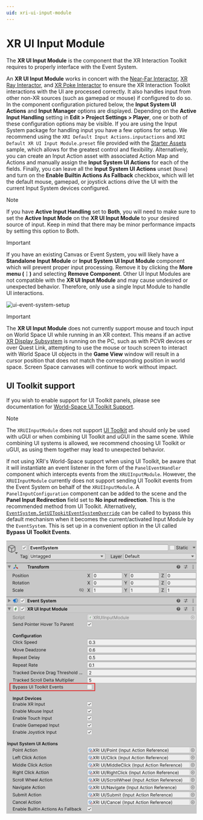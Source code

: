 ```yaml
---
uid: xri-ui-input-module
---
```


# XR UI Input Module

The **XR UI Input Module** is the component that the XR Interaction Toolkit requires to properly interface with the Event System.

An **XR UI Input Module** works in concert with the [Near-Far Interactor](near-far-interactor.md), [XR Ray Interactor](xr-ray-interactor.md), and [XR Poke Interactor](xr-poke-interactor.md) to ensure the XR Interaction Toolkit interactions with the UI are processed correctly. It also handles input from other non-XR sources (such as gamepad or mouse) if configured to do so. In the component configuration pictured below, the **Input System UI Actions** and **Input Manager** options are displayed. Depending on the **Active Input Handling** setting in **Edit &gt; Project Settings &gt; Player**, one or both of these configuration options may be visible. If you are using the Input System package for handling input you have a few options for setup. We recommend using the `XRI Default Input Actions.inputactions` and `XRI Default XR UI Input Module.preset` file provided with the [Starter Assets](samples-starter-assets.md) sample, which allows for the greatest control and flexibility. Alternatively, you can create an Input Action asset with associated Action Map and Actions and manually assign the **Input System UI Actions** for each of the fields. Finally, you can leave all the **Input System UI Actions** unset (`None`) and turn on the **Enable Builtin Actions As Fallback** checkbox, which will let the default mouse, gamepad, or joystick actions drive the UI with the current Input System devices configured.

> [!NOTE]
> If you have **Active Input Handling** set to **Both**, you will need to make sure to set the **Active Input Mode** on the **XR UI Input Module** to your desired source of input. Keep in mind that there may be minor performance impacts by setting this option to Both.

> [!IMPORTANT]
> If you have an existing Canvas or Event System, you will likely have a **Standalone Input Module** or **Input System UI Input Module** component which will prevent proper input processing. Remove it by clicking the **More menu (&#8942;)** and selecting **Remove Component**. Other UI Input Modules are not compatible with the **XR UI Input Module** and may cause undesired or unexpected behavior. Therefore, only use a single Input Module to handle UI interactions.

![ui-event-system-setup](images/ui-event-system-setup.png)

> [!IMPORTANT]
> The **XR UI Input Module** does not currently support mouse and touch input on World Space UI while running in an XR context. This means if an active [XR Display Subsystem](xref:XRPluginArchitecture) is running on the PC, such as with PCVR devices or over Quest Link, attempting to use the mouse or touch screen to interact with World Space UI objects in the **Game View** window will result in a cursor position that does not match the corresponding position in world space. Screen Space canvases will continue to work without impact.

## UI Toolkit support

If you wish to enable support for UI Toolkit panels, please see documentation for [World-Space UI Toolkit Support](xref:xri-ui-world-space-ui-toolkit-support).

> [!NOTE]
> The `XRUIInputModule` does not support [UI Toolkit](https://docs.unity3d.com/Manual/UIElements.html) and should only be used with uGUI or when combining UI Toolkit and uGUI in the same scene. While combining UI systems is allowed, we recommend choosing UI Toolkit or uGUI, as using them together may lead to unexpected behavior.

If not using XRI's World-Space support when using UI Toolkit, be aware that it will instantiate an event listener in the form of the `PanelEventHandler` component which intercepts events from the `XRUIInputModule`. However, the `XRUIInputModule` currently does not support sending UI Toolkit events from the Event System on behalf of the `XRUIInputModule`. A `PanelInputConfiguration` component can be added to the scene and the **Panel Input Redirection** field set to **No input redirection**. This is the recommended method from UI Toolkit. Alternatively, [`EventSystem.SetUITookitEventSystemOverride`](https://docs.unity3d.com/Packages/com.unity.ugui@1.0/api/UnityEngine.EventSystems.EventSystem.html#UnityEngine_EventSystems_EventSystem_SetUITookitEventSystemOverride_UnityEngine_EventSystems_EventSystem_System_Boolean_System_Boolean_) can be called to bypass this default mechanism when it becomes the current/activated Input Module by the `EventSystem`. This is set up in a convenient option in the UI called **Bypass UI Toolkit Events**.

![Bypass UI Toolkit Events](images/xr-ui-toolkit-ui-input-module-setting.png)
